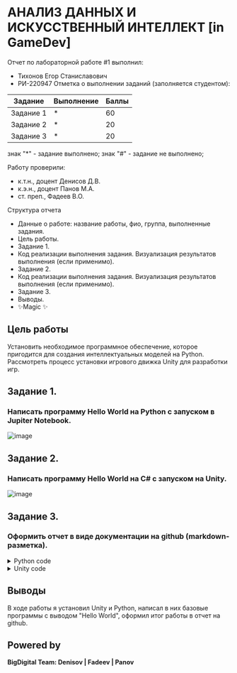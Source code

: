 # АНАЛИЗ ДАННЫХ И ИСКУССТВЕННЫЙ ИНТЕЛЛЕКТ [in GameDev]
Отчет по лабораторной работе #1 выполнил:
- Тихонов Егор Станиславович
- РИ-220947
Отметка о выполнении заданий (заполняется студентом):

| Задание | Выполнение | Баллы |
| ------ | ------ | ------ |
| Задание 1 | * | 60 |
| Задание 2 | * | 20 |
| Задание 3 | * | 20 |

знак "*" - задание выполнено; знак "#" - задание не выполнено;

Работу проверили:
- к.т.н., доцент Денисов Д.В.
- к.э.н., доцент Панов М.А.
- ст. преп., Фадеев В.О.

Структура отчета

- Данные о работе: название работы, фио, группа, выполненные задания.
- Цель работы.
- Задание 1.
- Код реализации выполнения задания. Визуализация результатов выполнения (если применимо).
- Задание 2.
- Код реализации выполнения задания. Визуализация результатов выполнения (если применимо).
- Задание 3.
- Выводы.
- ✨Magic ✨
## Цель работы
Установить необходимое программное обеспечение, которое пригодится для создания интеллектуальных моделей на Python. Рассмотреть процесс установки игрового движка Unity для разработки игр.
## Задание 1. 
### Написать программу Hello World на Python с запуском в Jupiter Notebook.
![image](https://github.com/Seclud/Urfu-data-analysis/assets/82933148/581d46f1-1f8f-444f-a328-8e4cd31b7e7c)

## Задание 2.
### Написать программу Hello World на C# с запуском на Unity.
![image](https://github.com/Seclud/Urfu-data-analysis/assets/82933148/fc8be284-4909-4221-9fee-4a0ceb0dc446)

## Задание 3.
### Оформить отчет в виде документации на github (markdown-разметка).
<details>
  <summary>Python code</summary>
  
  ```py
  print("Hello World")
  ```
  
</details>

<details>
  <summary>Unity code</summary>
  
  
  ```cs
  using System.Collections;
using System.Collections.Generic;
using UnityEngine;

public class HelloWorld : MonoBehaviour
{
    // Start is called before the first frame update
    void Start()
    {
        Debug.Log("Hello World");
    }

    // Update is called once per frame
    void Update()
    {
        
    }
}

  ```
  
</details>


## Выводы

В ходе работы я установил Unity и Python, написал в них базовые программы с выводом "Hello World", оформил итог работы в отчет на github.

## Powered by

**BigDigital Team: Denisov | Fadeev | Panov**
